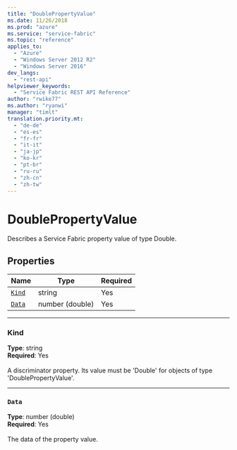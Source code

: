 ```yaml
---
title: "DoublePropertyValue"
ms.date: 11/26/2018
ms.prod: "azure"
ms.service: "service-fabric"
ms.topic: "reference"
applies_to: 
  - "Azure"
  - "Windows Server 2012 R2"
  - "Windows Server 2016"
dev_langs: 
  - "rest-api"
helpviewer_keywords: 
  - "Service Fabric REST API Reference"
author: "rwike77"
ms.author: "ryanwi"
manager: "timlt"
translation.priority.mt: 
  - "de-de"
  - "es-es"
  - "fr-fr"
  - "it-it"
  - "ja-jp"
  - "ko-kr"
  - "pt-br"
  - "ru-ru"
  - "zh-cn"
  - "zh-tw"
---
```

# DoublePropertyValue

Describes a Service Fabric property value of type Double.

## Properties
| Name | Type | Required |
| --- | --- | --- |
| [`Kind`](#kind) | string | Yes |
| [`Data`](#data) | number (double) | Yes |

____
### Kind
__Type__: string <br/>
__Required__: Yes <br/>
<br/>
A discriminator property. Its value must be 'Double' for objects of type 'DoublePropertyValue'.

____
### `Data`
__Type__: number (double) <br/>
__Required__: Yes<br/>
<br/>
The data of the property value.
